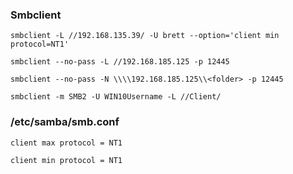 ### Smbclient

```
smbclient -L //192.168.135.39/ -U brett --option='client min protocol=NT1'
```
```
smbclient --no-pass -L //192.168.185.125 -p 12445
```
```
smbclient --no-pass -N \\\\192.168.185.125\\<folder> -p 12445
```
```
smbclient -m SMB2 -U WIN10Username -L //Client/
```

### /etc/samba/smb.conf

```
client max protocol = NT1 
```
```
client min protocol = NT1
```
